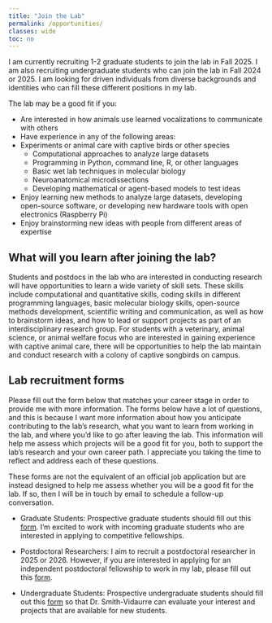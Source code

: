 ```yaml
---
title: "Join the Lab"
permalink: /opportunities/
classes: wide
toc: no
---
```


I am currently recruiting 1-2 graduate students to join the lab in Fall 2025. I am also recruiting undergraduate students who can join the lab in Fall 2024 or 2025. I am looking for driven individuals from diverse backgrounds and identities who can fill these different positions in my lab.

The lab may be a good fit if you:

- Are interested in how animals use learned vocalizations to communicate with others
- Have experience in any of the following areas:
- Experiments or animal care with captive birds or other species
  - Computational approaches to analyze large datasets
  - Programming in Python, command line, R, or other languages
  - Basic wet lab techniques in molecular biology
  - Neuroanatomical microdissections
  - Developing mathematical or agent-based models to test ideas
- Enjoy learning new methods to analyze large datasets, developing open-source software, or developing new hardware tools with open electronics (Raspberry Pi)
- Enjoy brainstorming new ideas with people from different areas of expertise

## What will you learn after joining the lab?

Students and postdocs in the lab who are interested in conducting research will have opportunities to learn a wide variety of skill sets. These skills include computational and quantitative skills, coding skills in different programming languages, basic molecular biology skills, open-source methods development, scientific writing and communication, as well as how to brainstorm ideas, and how to lead or support projects as part of an interdisciplinary research group. For students with a veterinary, animal science, or animal welfare focus who are interested in gaining experience with captive animal care, there will be opportunities to help the lab maintain and conduct research with a colony of captive songbirds on campus.

## Lab recruitment forms

Please fill out the form below that matches your career stage in order to provide me with more information. The forms below have a lot of questions, and this is because I want more information about how you anticipate contributing to the lab’s research, what you want to learn from working in the lab, and where you’d like to go after leaving the lab. This information will help me assess which projects will be a good fit for you, both to support the lab’s research and your own career path. I appreciate you taking the time to reflect and address each of these questions.

These forms are not the equivalent of an official job application but are instead designed to help me assess whether you will be a good fit for the lab. If so, then I will be in touch by email to schedule a follow-up conversation.

- Graduate Students: Prospective graduate students should fill out this [form](https://docs.google.com/forms/d/e/1FAIpQLScmgjFPe7GDSIPEpwFFuOgPnFHcyeJmLi1B3qTgQe1ZI_-CEg/viewform?usp=sf_link). I’m excited to work with incoming graduate students who are interested in applying to competitive fellowships.

- Postdoctoral Researchers: I aim to recruit a postdoctoral researcher in 2025 or 2026. However, if you are interested in applying for an independent postdoctoral fellowship to work in my lab, please fill out this [form](https://docs.google.com/forms/d/e/1FAIpQLSdgjG2ddw_2uj-cRzWo-k1hnV1xx8i_A-EZYY9RAmT7Cibwkw/viewform?usp=sf_link).

- Undergraduate Students: Prospective undergraduate students should fill out this [form](https://docs.google.com/forms/d/e/1FAIpQLSelA-QDQE3f5-b8pZqnydE78nUmxblld3r6TchTpP7EkxufYw/viewform?usp=sf_link) so that Dr. Smith-Vidaurre can evaluate your interest and projects that are available for new students.
